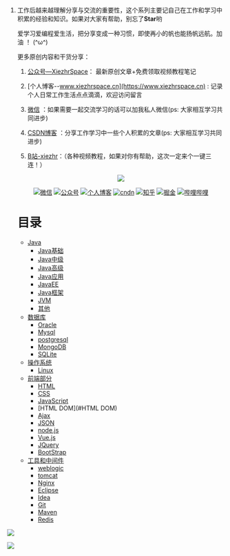 1. 工作后越来越理解分享与交流的重要性，这个系列主要记自己在工作和学习中积累的经验和知识。如果对大家有帮助，别忘了**Star**哟

   爱学习爱编程爱生活，把分享变成一种习惯，即使再小的帆也能扬帆远航。加油 ！ (^ω^)

   更多原创内容和干货分享：

   1. [公众号—XiezhrSpace](#公众号)： 最新原创文章+免费领取视频教程笔记

   2. [个人博客--www.xiezhrspace.cn](https://www.xiezhrspace.cn) : 记录个人日常工作生活点点滴滴，欢迎访问留言

   3. [微信](#联系我) ：如果需要一起交流学习的话可以加我私人微信(ps: 大家相互学习共同进步)

   4. [CSDN博客](#联系我) ：分享工作学习中一些个人积累的文章(ps: 大家相互学习共同进步)

   5. [B站-xiezhr](https://space.bilibili.com/305330347)：（各种视频教程，如果对你有帮助，这次一定来个一键三连！）

      

   <p align="center">
       <a href="https://github.com/AobingJava/JavaFamily" target="_blank">
           <img src="https://gitee.com/xiezhr/image-learn-bed/raw/master/image/xiezhrspace.jpg" width=""/>
       </a>
   </p>

   

   

   <p align="center">
     <a href="#微信"><img src="https://img.shields.io/badge/weChat-%E5%BE%AE%E4%BF%A1%E5%8F%B7-green.svg" alt="微信"></a>
     <a href="#公众号"><img src="https://img.shields.io/badge/%E5%85%AC%E4%BC%97%E5%8F%B7-XiezhrSpace-blue.svg" alt="公众号"></a>
     <a href="#个人博客"><img src="https://img.shields.io/badge/%E4%B8%AA%E4%BA%BA%E5%8D%9A%E5%AE%A2-www.xiezhrspace.cn-orange.svg" alt="个人博客"></a>
     <a href="https://blog.csdn.net/rong09_13"><img src="https://img.shields.io/badge/csdn-CSDN-red.svg" alt="cndn"></a>
      <a href="https://www.zhihu.com/people/rong-xie-49-35/posts"><img 		         src="https://img.shields.io/badge/zhihu-%E7%9F%A5%E4%B9%8E-blue.svg" alt="知乎"></a>
     <a href="https://juejin.im/user/1829211147871415"><img src="https://img.shields.io/badge/juejin-%E6%8E%98%E9%87%91-9cf.svg" alt="掘金"></a>
     <a href="https://space.bilibili.com/305330347"><img src="https://img.shields.io/badge/bilibili-%E5%93%94%E5%93%A9%E5%93%94%E5%93%A9-critical.svg" alt="哔哩哔哩"></a> 
   </p>

   

   # 目录

   - [Java](#java)
     - [Java基础](#基础)
     - [Java中级](#java中级)
     - [Java高级](#Java高级)
     - [Java应用](#Java应用)
     - [JavaEE](#JavaEE)
     - [Java框架](#Java框架)
     - [JVM](#jvm)
     - [其他](#其他)
   - [数据库](#数据库)
     - [Oracle](#Oracle)
     - [Mysql](#Mysql)
     - [postgresql](#postgresql)
     - [MongoDB](#MongoDB)
     - [SQLite](#SQLite )
   - [操作系统](#操作系统)
     - [Linux](#lLinux)
   - [前端部分](#前端部分)
     - [HTML](#HTML)
     - [CSS](#CSS)
     - [JavaScript](#JavaScript)
     - [HTML DOM](#HTML DOM)
     - [Ajax](#Ajax)
     - [JSON](#JSON)
     - [node.js](#node.js)
     - [Vue.js](#vue.js)
     - [JQuery](#JQuery)
     - [BootStrap](#BootStrap)
   - [工具和中间件](#工具和中间件)
     - [weblogic](#weblogic)
     - [tomcat](#tomcat)
     - [Nginx](#Nginx)
     - [Eclipse](#eclipse)
     - [Idea](#idea)
     - [Git](#Git)
     - [Maven](#Maven)
     - [Redis](#Redis)



<a name="微信"></a> 

![](https://gitee.com/xiezhr/image-learn-bed/raw/master/image/wx.jpg)

 <a name="公众号"></a>

![](https://gitee.com/xiezhr/image-learn-bed/raw/master/image/微信公众号.png)


